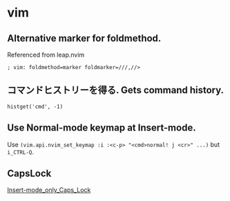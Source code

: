 # vim

## Alternative marker for foldmethod.

Referenced from leap.nvim

```fennel
; vim: foldmethod=marker foldmarker=///,//>
```

## コマンドヒストリーを得る. Gets command history.

`histget('cmd', -1)`

## Use Normal-mode keymap at Insert-mode.

Use `(vim.api.nvim_set_keymap :i :<c-p> "<cmd>normal! j <cr>" ...)` but `i_CTRL-Q`.

## CapsLock
[Insert-mode_only_Caps_Lock](https://vim.fandom.com/wiki/Insert-mode_only_Caps_Lock)

